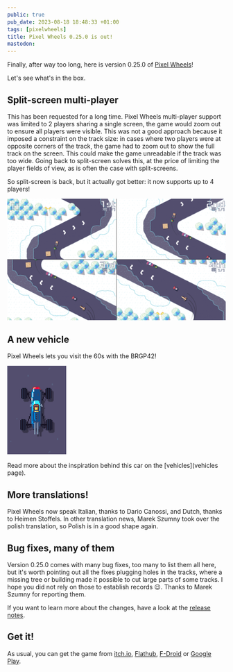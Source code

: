 ```yaml
---
public: true
pub_date: 2023-08-18 18:48:33 +01:00
tags: [pixelwheels]
title: Pixel Wheels 0.25.0 is out!
mastodon:
---
```


Finally, after way too long, here is version 0.25.0 of [Pixel Wheels][pw]!

Let's see what's in the box.

[pw]: /projects/pixelwheels/

## Split-screen multi-player

This has been requested for a long time. Pixel Wheels multi-player support was limited to 2 players sharing a single screen, the game would zoom out to ensure all players were visible. This was not a good approach because it imposed a constraint on the track size: in cases where two players were at opposite corners of the track, the game had to zoom out to show the full track on the screen. This could make the game unreadable if the track was too wide. Going back to split-screen solves this, at the price of limiting the player fields of view, as is often the case with split-screens.

So split-screen is back, but it actually got better: it now supports up to 4 players!

![4 player split-screen](split-screen.png)

<!-- break -->

## A new vehicle

Pixel Wheels lets you visit the 60s with the BRGP42!

![BRGP42](brgp42.png)

Read more about the inspiration behind this car on the [vehicles](vehicles page).

## More translations!

Pixel Wheels now speak Italian, thanks to Dario Canossi, and Dutch, thanks to Heimen Stoffels. In other translation news, Marek Szumny took over the polish translation, so Polish is in a good shape again.

## Bug fixes, many of them

Version 0.25.0 comes with many bug fixes, too many to list them all here, but it's worth pointing out all the fixes plugging holes in the tracks, where a missing tree or building made it possible to cut large parts of some tracks. I hope you did not rely on those to establish records 😉. Thanks to Marek Szumny for reporting them.

If you want to learn more about the changes, have a look at the [release notes][].

## Get it!

As usual, you can get the game from [itch.io][], [Flathub][], [F-Droid][] or [Google Play][gplay].

[release notes]: https://github.com/agateau/pixelwheels/releases/tag/0.25.0
[itch.io]: https://agateau.itch.io/pixelwheels
[Flathub]: https://flathub.org/apps/details/com.agateau.PixelWheels
[F-Droid]: https://f-droid.org/packages/com.agateau.tinywheels.android/
[gplay]: https://play.google.com/apps/testing/com.agateau.tinywheels.android
